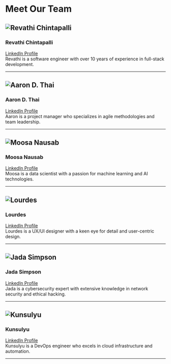 # Meet Our Team

## ![Revathi Chintapalli](https://your-repo-url.com/images/revathi.jpg)  
### Revathi Chintapalli  
[LinkedIn Profile](https://www.linkedin.com/in/revathichintapalli)  
Revathi is a software engineer with over 10 years of experience in full-stack development.

---

## ![Aaron D. Thai](https://your-repo-url.com/images/aaron.jpg)  
### Aaron D. Thai  
[LinkedIn Profile](https://www.linkedin.com/in/aarondthai)  
Aaron is a project manager who specializes in agile methodologies and team leadership.

---

## ![Moosa Nausab](https://your-repo-url.com/images/moosa.jpg)  
### Moosa Nausab  
[LinkedIn Profile](https://www.linkedin.com/in/moosanausab)  
Moosa is a data scientist with a passion for machine learning and AI technologies.

---

## ![Lourdes](https://your-repo-url.com/images/lourdes.jpg)  
### Lourdes  
[LinkedIn Profile](https://www.linkedin.com/in/lourdes)  
Lourdes is a UX/UI designer with a keen eye for detail and user-centric design.

---

## ![Jada Simpson](https://your-repo-url.com/images/jada.jpg)  
### Jada Simpson  
[LinkedIn Profile](https://www.linkedin.com/in/jadasimpson)  
Jada is a cybersecurity expert with extensive knowledge in network security and ethical hacking.

---

## ![Kunsulyu](https://your-repo-url.com/images/kunsulyu.jpg)  
### Kunsulyu  
[LinkedIn Profile](https://www.linkedin.com/in/kunsulyu)  
Kunsulyu is a DevOps engineer who excels in cloud infrastructure and automation.

---
